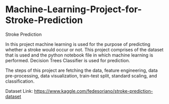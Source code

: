 # Machine-Learning-Project-for-Stroke-Prediction
Stroke Prediction

In this project machine learning is used for the purpose of predicting whether a stroke would occur or not. This project comprises of the dataset that is used and the python notebook file in which machine learning is performed. Decision Trees Classifier is used for prediction. 

The steps of this project are fetching the data, feature engineering, data pre-processing, data visualization, train-test split, standard scaling, and classification.

Dataset Link:
https://www.kaggle.com/fedesoriano/stroke-prediction-dataset
